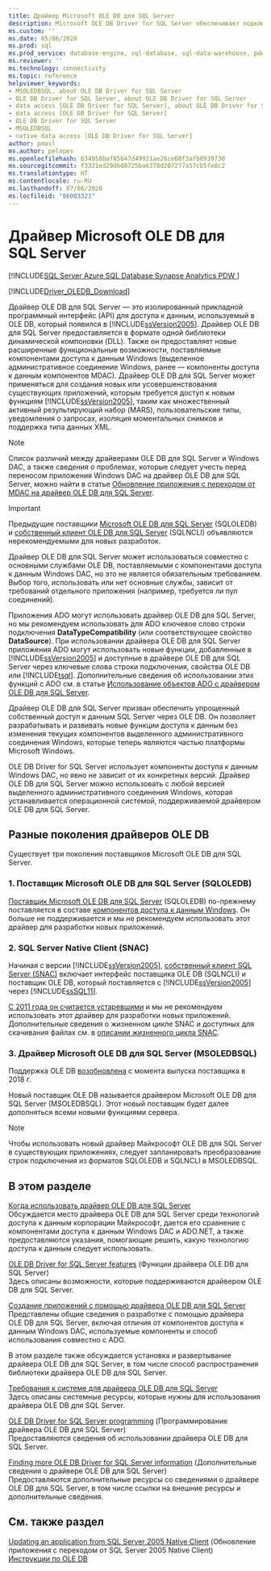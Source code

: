 ```yaml
---
title: Драйвер Microsoft OLE DB для SQL Server
description: Microsoft OLE DB Driver for SQL Server обеспечивает подключение к SQL Server и Базе данных SQL Azure через стандартные API OLE DB.
ms.custom: ''
ms.date: 05/06/2020
ms.prod: sql
ms.prod_service: database-engine, sql-database, sql-data-warehouse, pdw
ms.reviewer: ''
ms.technology: connectivity
ms.topic: reference
helpviewer_keywords:
- MSOLEDBSQL, about OLE DB Driver for SQL Server
- OLE DB Driver for SQL Server, about OLE DB Driver for SQL Server
- data access [OLE DB Driver for SQL Server], about OLE DB Driver for SQL Server
- data access [OLE DB Driver for SQL Server]
- OLE DB Driver for SQL Server
- MSOLEDBSQL
- native data access [OLE DB Driver for SQL Server]
author: pmasl
ms.author: pelopes
ms.openlocfilehash: 634958baf85b47d49921ae26ce60f3afb8939730
ms.sourcegitcommit: f3321ed29d6d8725ba6378d207277a57cb5fe8c2
ms.translationtype: HT
ms.contentlocale: ru-RU
ms.lasthandoff: 07/06/2020
ms.locfileid: "86003323"
---
```

# <a name="microsoft-ole-db-driver-for-sql-server"></a>Драйвер Microsoft OLE DB для SQL Server
[!INCLUDE[SQL Server Azure SQL Database Synapse Analytics PDW ](../../includes/applies-to-version/sql-asdb-asdbmi-asa-pdw.md)]

[!INCLUDE[Driver_OLEDB_Download](../../includes/driver_oledb_download.md)]

Драйвер OLE DB для SQL Server — это изолированный прикладной программный интерфейс (API) для доступа к данным, используемый в OLE DB, который появился в [!INCLUDE[ssVersion2005](../../includes/ssversion2005-md.md)]. Драйвер OLE DB для SQL Server предоставляется в формате одной библиотеки динамической компоновки (DLL). Также он предоставляет новые расширенные функциональные возможности, поставляемые компонентами доступа к данным Windows (выделенное административное соединение Windows, ранее — компоненты доступа к данным компонентов MDAC). Драйвер OLE DB для SQL Server может применяться для создания новых или усовершенствования существующих приложений, которым требуется доступ к новым функциям [!INCLUDE[ssVersion2005](../../includes/ssversion2005-md.md)], таким как множественный активный результирующий набор (MARS), пользовательские типы, уведомления о запросах, изоляция моментальных снимков и поддержка типа данных XML.  
  
> [!NOTE]  
> Список различий между драйверами OLE DB для SQL Server и Windows DAC, а также сведения о проблемах, которые следует учесть перед переносом приложения Windows DAC на драйвер OLE DB для SQL Server, можно найти в статье [Обновление приложения с переходом от MDAC на драйвер OLE DB для SQL Server](../oledb/applications/updating-an-application-to-oledb-driver-for-sql-server-from-mdac.md).  

> [!IMPORTANT]
> Предыдущие поставщики [Microsoft OLE DB для SQL Server](../../ado/guide/appendixes/microsoft-ole-db-provider-for-sql-server.md) (SQLOLEDB) и [собственный клиент OLE DB для SQL Server](../../relational-databases/native-client/sql-server-native-client.md) (SQLNCLI) объявляются нерекомендуемыми для новых разработок.
  
 Драйвер OLE DB для SQL Server может использоваться совместно с основными службами OLE DB, поставляемыми с компонентами доступа к данным Windows DAC, но это не является обязательным требованием. Выбор того, использовать или нет основные службы, зависит от требований отдельного приложения (например, требуется ли пул соединений).  
  
 Приложения ADO могут использовать драйвер OLE DB для SQL Server, но мы рекомендуем использовать для ADO ключевое слово строки подключения **DataTypeCompatibility** (или соответствующее свойство **DataSource**). При использовании драйвера OLE DB для SQL Server приложения ADO могут использовать новые функции, добавленные в [!INCLUDE[ssVersion2005](../../includes/ssversion2005-md.md)] и доступные в драйвере OLE DB для SQL Server через ключевые слова строки подключения, свойства OLE DB или [!INCLUDE[tsql](../../includes/tsql-md.md)]. Дополнительные сведения об использовании этих функций с ADO см. в статье [Использование объектов ADO с драйвером OLE DB для SQL Server](../oledb/applications/using-ado-with-oledb-driver-for-sql-server.md).  
  
 Драйвер OLE DB для SQL Server призван обеспечить упрощенный собственный доступ к данным SQL Server через OLE DB. Он позволяет разрабатывать и развивать новые функции доступа к данным без изменения текущих компонентов выделенного административного соединения Windows, которые теперь являются частью платформы Microsoft Windows.  
  
 OLE DB Driver for SQL Server использует компоненты доступа к данным Windows DAC, но явно не зависит от их конкретных версий. Драйвер OLE DB для SQL Server можно использовать с любой версией выделенного административного соединения Windows, которая устанавливается операционной системой, поддерживаемой драйвером OLE DB для SQL Server.  

 ## <a name="different-generations-of-ole-db-drivers"></a>Разные поколения драйверов OLE DB

Существует три поколения поставщиков Microsoft OLE DB для SQL Server.

### <a name="1-microsoft-ole-db-provider-for-sql-server-sqloledb"></a>1. Поставщик Microsoft OLE DB для SQL Server (SQLOLEDB)
[Поставщик Microsoft OLE DB для SQL Server](../../ado/guide/appendixes/microsoft-ole-db-provider-for-sql-server.md) (SQLOLEDB) по-прежнему поставляется в составе [компонентов доступа к данным Windows](/previous-versions/windows/desktop/ms692897(v=vs.85)). Он больше не поддерживается и мы не рекомендуем использовать этот драйвер для разработки новых приложений.

### <a name="2-sql-server-native-client-snac"></a>2. SQL Server Native Client (SNAC)
Начиная с версии [!INCLUDE[ssVersion2005](../../includes/ssversion2005-md.md)], [собственный клиент SQL Server (SNAC)](../../relational-databases/native-client/sql-server-native-client.md) включает интерфейс поставщика OLE DB (SQLNCLI) и поставщик OLE DB, который поставляется с [!INCLUDE[ssVersion2005](../../includes/ssversion2005-md.md)] через [!INCLUDE[ssSQL11](../../includes/sssql11-md.md)].

[С 2011 года он считается устаревшими](/archive/blogs/sqlnativeclient/microsoft-is-aligning-with-odbc-for-native-relational-data-access) и мы не рекомендуем использовать этот драйвер для разработки новых приложений. Дополнительные сведения о жизненном цикле SNAC и доступных для скачивания файлах см. в [описании жизненного цикла SNAC](/archive/blogs/sqlreleaseservices/snac-lifecycle-explained).

### <a name="3-microsoft-ole-db-driver-for-sql-server-msoledbsql"></a>3. Драйвер Microsoft OLE DB для SQL Server (MSOLEDBSQL)
Поддержка OLE DB [возобновлена](/archive/blogs/sqlnativeclient/announcing-the-new-release-of-ole-db-driver-for-sql-server) с момента выпуска поставщика в 2018 г.

Новый поставщик OLE DB называется драйвером Microsoft OLE DB для SQL Server (MSOLEDBSQL). Этот новый поставщик будет далее дополняться всеми новыми функциями сервера.

> [!NOTE]
> Чтобы использовать новый драйвер Майкрософт OLE DB для SQL Server в существующих приложениях, следует запланировать преобразование строк подключения из форматов SQLOLEDB и SQLNCLI в MSOLEDBSQL.
  
## <a name="in-this-section"></a>В этом разделе  
[Когда использовать драйвер OLE DB для SQL Server](../oledb/when-to-use-oledb-driver-for-sql-server.md)  
 Обсуждается место драйвера OLE DB для SQL Server среди технологий доступа к данным корпорации Майкрософт, дается его сравнение с компонентами доступа к данным Windows DAC и ADO.NET, а также предоставляются указания, помогающие решить, какую технологию доступа к данным следует использовать.  
  
 [OLE DB Driver for SQL Server features](../oledb/features/oledb-driver-for-sql-server-features.md ) (Функции драйвера OLE DB для SQL Server)  
 Здесь описаны возможности, которые поддерживаются драйвером OLE DB для SQL Server.  
  
 [Создание приложений с помощью драйвера OLE DB для SQL Server](../oledb/applications/building-applications-with-oledb-driver-for-sql-server.md)  
 Представлены общие сведения о разработке с помощью драйвера OLE DB для SQL Server, включая отличия от компонентов доступа к данным Windows DAC, используемые компоненты и способ использования совместно с ADO.  
  
 В этом разделе также обсуждается установка и развертывание драйвера OLE DB для SQL Server, в том числе способ распространения библиотеки драйвера OLE DB для SQL Server.  
  
 [Требования к системе для драйвера OLE DB для SQL Server](../oledb/system-requirements-for-oledb-driver-for-sql-server.md)  
 Здесь описаны системные ресурсы, которые нужны для использования драйвера OLE DB для SQL Server.  
  
 [OLE DB Driver for SQL Server programming](../oledb/ole-db/oledb-driver-for-sql-server-programming.md) (Программирование драйвера OLE DB для SQL Server)  
 Предоставляются сведения об использовании драйвера OLE DB для SQL Server.  
  
 [Finding more OLE DB Driver for SQL Server information](../oledb/finding-more-oledb-driver-for-sql-server-information.md) (Дополнительные сведения о драйвере OLE DB для SQL Server)  
 Предоставляются дополнительные ресурсы со сведениями о драйвере OLE DB для SQL Server, в том числе ссылки на внешние ресурсы и дополнительные сведения.  
  
  
## <a name="see-also"></a>См. также раздел  
 [Updating an application from SQL Server 2005 Native Client](../oledb/applications/updating-an-application-from-sql-server-2005-native-client.md)   (Обновление приложения с переходом от SQL Server 2005 Native Client)  
 [Инструкции по OLE DB](../oledb/ole-db-how-to/ole-db-how-to-topics.md)  
  
  
